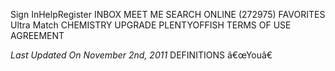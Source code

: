 Sign InHelpRegister INBOX MEET ME SEARCH ONLINE (272975) FAVORITES Ultra Match CHEMISTRY UPGRADE PLENTYOFFISH TERMS OF USE AGREEMENT

_Last Updated On November 2nd, 2011_ DEFINITIONS â€œYouâ€